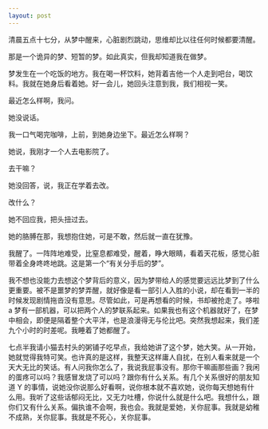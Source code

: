 ```yaml
---
layout: post
---
```


清晨五点十七分，从梦中醒来，心脏剧烈跳动，思维却比以往任何时候都要清醒。

那是一个诡异的梦、短暂的梦。如此真实，但我却知道我在做梦。

梦发生在一个吃饭的地方。我在喝一杯饮料，她背着吉他一个人走到吧台，喝饮料。我就在她身后看着她。好一会儿，她回头注意到我，我们相视一笑。

最近怎么样啊，我问。

她没说话。

我一口气喝完咖啡，上前，到她身边坐下。最近怎么样啊？

她说，我刚才一个人去电影院了。

去干嘛？

她没回答，说，我正在学着去改。

改什么？

她不回应我，把头扭过去。

她的胳膊在那，我想抱住她，可是不敢，然后就一直在犹豫。

我醒了。一阵阵地难受，比窒息都难受，醒着，睁大眼睛，看着天花板，感觉心脏带着全身咚咚地跳。这是第一个“有关分手后的梦”。

我不想也没能力去想这个梦背后的意义，因为梦带给人的感觉要远远比梦到了什么更重要。被不是噩梦的梦弄醒，就好像是看一部引人入胜的小说，却在看到一半的时候发现剧情拖沓没有意思。尽管如此，可是再想看的时候，书却被抢走了。哆啦 a 梦有一部机器，可以把两个人的梦联系起来。如果我也有这个机器就好了，在梦中相会，即便是隔着整个大平洋，也是浪漫得无与伦比吧。突然我想起来，我们差九个小时的时差呢。我睡着了她都醒了。

七点半我请小猫去村头的粥铺子吃早点，我给她讲了这个梦，她大笑。从一开始，她就觉得我特可笑。也许真的是这样，我整天这样庸人自扰，在别人看来就是一个天大无比的笑话。有人问我你怎么了，我说我屁事没有。那你干嘛画那些画？我闲的蛋疼可以吗？我感冒发烧了可以吗？跟你有什么关系。有几个关系很好的朋友知道 Y 的事情，说她没你说那么好看啊，说你根本就不喜欢她，说你每天想她有什么用。我听了这些话郁闷无比，又无力吐槽，你说什么就是什么吧。我想什么，跟你们又有什么关系。偏执谁不会啊，我也会。我就是爱她，关你屁事。我就是幼稚不成熟，关你屁事。我就是不死心，关你屁事。
